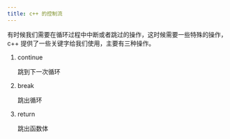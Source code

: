 ```yaml
---
title: c++ 的控制流
---
```


有时候我们需要在循环过程中中断或者跳过的操作，这时候需要一些特殊的操作，c++ 提供了一些关键字给我们使用，主要有三种操作。

1. continue

   跳到下一次循环

2. break

   跳出循环

3. return 

   跳出函数体